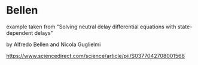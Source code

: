 # Bellen
example taken from "Solving neutral delay differential equations with state-dependent delays"

by Alfredo Bellen and Nicola Guglielmi

https://www.sciencedirect.com/science/article/pii/S0377042708001568
